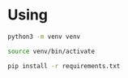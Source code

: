 # Using

```bash
python3 -m venv venv
```
```bash
source venv/bin/activate
```
```bash
pip install -r requirements.txt
```
